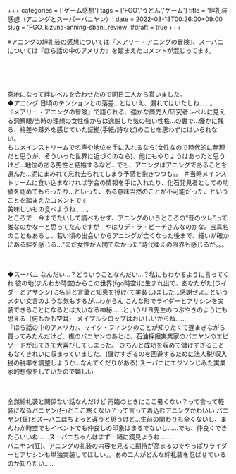+++
categories = ['ゲーム感想']
tags = ['FGO','うどん','ゲーム']
title = '絆礼装感想（アニングとスーパーバニヤン）'
date = 2022-08-13T00:26:00+09:00
slug = 'FGO_kizuna-anning-sbani_review'
#draft = true
+++

※アニングの絆礼装の感想については『メアリー・アニングの冒険』、スーバニについては『ほら話の中のアメリカ』を踏まえたコメントが混じってます。
<!--more-->
<br>
<br>
<br>

意地になって絆レベルを合わせたので同日二人から貰いました。
<br>
◆アニング
日頃のテンションとの落差…とはいえ、漏れてはいたしね……。
<br>
『メアリー・アニングの冒険』で語られる、強かな商売人/研究者レベルに見える洞察眼/当時の理想の女性像からは逸脱した気の強い性格…の裏で…僅かに残る、格差や疎外を感じていた証拠(手紙/詩など)のことを思わずにはいられない。
<br>
もしメインストリームで名声や地位を手に入れるなら(女性なので時代的に無理だと思うが、そういった世界に近づくのなら)、他にもやりようはあったと思うけど…地位のある男性と結婚するなど…でも、アニングはアニングであることを選んだ…泥にまみれて忘れ去られてしまう予感を抱きつつも。。
＃当時メインストリームに食い込まなければ学会の情報を手に入れたり、化石発見者としての功績を認めてもらったり…といった、ある意味当然のことが不可能だった、ということを踏まえたコメントです
<br>
美味しいもの食べようね……。
<br>
ところで　今までたいして調べもせず、アニングのいうところの“昔のツレ”って誰なのかなーと思ってたんですが　やはりデ・ラ・ビーチさんなのかな。宝具名のこともあるし、若い頃の出会いからアニングが亡くなった後まで、細いが確かにある絆を感じる…“まだ女性が人間でなかった”時代ゆえの限界も感じるが。。。
<br>
<br>
<br>

◆スーバニ
なんだい…？どういうことなんだい…？私にもわかるように言ってくれ
彼の地(まんわか時空)からこの世界(fgo時空)に生まれ出で、あなたがた(ライダーとアサシン)に名前と言葉と知恵を授け(て実装し)ました…感謝せよ…というメタい文言のような気もするが…わからん
こんな形でライダーとアサシンを実装できることになるとは大いなる神秘……というリヨ先生のつぶやきのようにも思える（何もかも空耳）
メイプルシロップはおいしいからね……
<br>
『ほら話の中のアメリカ』、マイク・フィンクのことが知りたくて遅まきながら買ってみたんだけど、樵のバニヤンのあとに、石油採掘実業家のバニヤンのエピソードが出てきて大喜びしてしまった。
きちんと成功を収めて儲けすぎることもなくきれいに収まっていました。(儲けすぎるのを回避するために法人税/収入税の税率を調整しようか…なんてくだりがある)
スーバニにエジソンじみた実業家的想像をしていたので嬉しい
<br>
<br>
<br>

全然絆礼装と関係ない話なんだけど
再臨のときにここ暑くない？って言って軽装になるバニヤン(狂)とここ寒くない？って言って着込むアニングかわいい
バニヤン(狂)とスーバニはちょっと違うと思うけど…生前の関わりも全くないし、まんわか時空でもイベントでも仲良しの印象はまるでないし……でも、仲良くできたらいいね……スーバニちゃんはまず一緒に鏡見ようね……
<br>
バニヤン(狂)、アニングの礼装の内容を見るに期待が高まるのでやっぱりライダーとアサシンも単独実装してほしい。。あの二人がどんな絆礼装を忍ばせているのか知りたい……
<br>